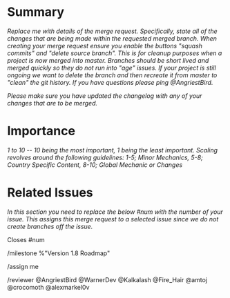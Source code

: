 # Summary

_Replace me with details of the merge request. Specifically, state all of the changes that are being made within the requested merged branch._
_When creating your merge request ensure you enable the buttons "squash commits" and "delete source branch". This is for cleanup purposes when a project is now merged into master. Branches should be short lived and merged quickly so they do not run into "age" issues. If your project is still ongoing we want to delete the branch and then recreate it from master to "clean" the git history. If you have questions please ping @AngriestBird._
 

_Please make sure you have updated the changelog with any of your changes that are to be merged._

# Importance

_1 to 10 -- 10 being the most important, 1 being the least important. Scaling revolves around the following guidelines: 1-5; Minor Mechanics, 5-8; Country Specific Content, 8-10; Global Mechanic or Changes_

# Related Issues

_In this section you need to replace the below #num with the number of your issue. This assigns this merge request to a selected issue since we do not create branches off the issue._

Closes #num 

/milestone %"Version 1.8 Roadmap" 

/assign me

/reviewer @AngriestBird @WarnerDev @Kalkalash @Fire_Hair @amtoj @crocomoth @alexmarkel0v
